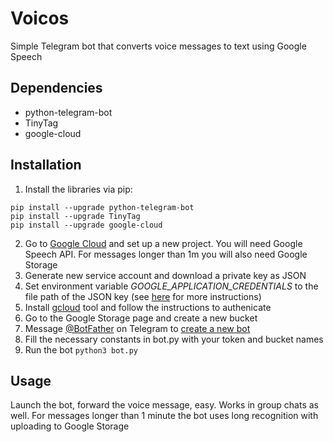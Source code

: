 # Voicos
Simple Telegram bot that converts voice messages to text using Google Speech

## Dependencies
* python-telegram-bot
* TinyTag
* google-cloud

## Installation
1. Install the libraries via pip:
```
pip install --upgrade python-telegram-bot
pip install --upgrade TinyTag
pip install --upgrade google-cloud
```
2. Go to [Google Cloud](https://cloud.google.com/) and set up a new project. You will need Google Speech API. For messages longer than 1m you will also need Google Storage
3. Generate new service account and download a private key as JSON
4. Set environment variable _GOOGLE_APPLICATION_CREDENTIALS_ to the file path of the JSON key (see [here](https://cloud.google.com/speech-to-text/docs/quickstart-client-libraries) for more instructions)
5. Install [gcloud](https://cloud.google.com/sdk/docs/) tool and follow the instructions to authenicate
6. Go to the Google Storage page and create a new bucket
7. Message [@BotFather](https://t.me/BotFather) on Telegram to [create a new bot](https://core.telegram.org/bots#6-botfather)
8. Fill the necessary constants in bot.py with your token and bucket names
9. Run the bot
`python3 bot.py`

## Usage
Launch the bot, forward the voice message, easy. Works in group chats as well. For messages longer than 1 minute the bot uses long recognition with uploading to Google Storage
